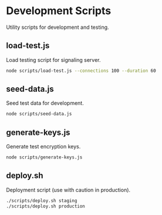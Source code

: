 # Development Scripts

Utility scripts for development and testing.

## load-test.js

Load testing script for signaling server.

```bash
node scripts/load-test.js --connections 100 --duration 60
```

## seed-data.js

Seed test data for development.

```bash
node scripts/seed-data.js
```

## generate-keys.js

Generate test encryption keys.

```bash
node scripts/generate-keys.js
```

## deploy.sh

Deployment script (use with caution in production).

```bash
./scripts/deploy.sh staging
./scripts/deploy.sh production
```
